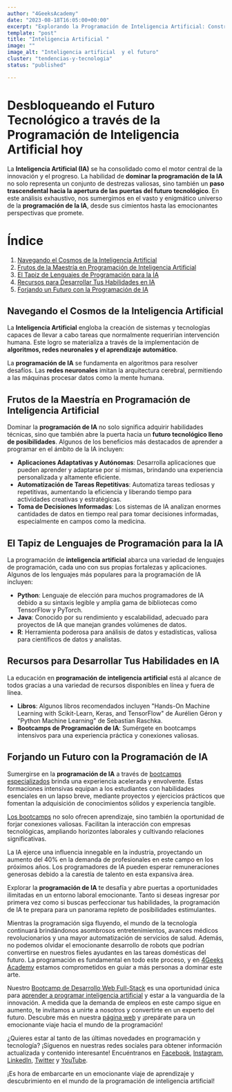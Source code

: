 ```yaml
---
author: "4GeeksAcademy"
date: "2023-08-18T16:05:00+00:00"
excerpt: "Explorando la Programación de Inteligencia Artificial: Construye el Futuro Tecnológico Ahora"
template: "post"
title: "Inteligencia Artificial "
image: ""
image_alt: "Inteligencia artificial  y el futuro"
cluster: "tendencias-y-tecnologia"
status: "published"

---
```


# Desbloqueando el Futuro Tecnológico a través de la Programación de Inteligencia Artificial hoy

La **Inteligencia Artificial (IA)** se ha consolidado como el motor central de la innovación y el progreso. La habilidad de **dominar la programación de la IA** no solo representa un conjunto de destrezas valiosas, sino también un **paso trascendental hacia la apertura de las puertas del futuro tecnológico**. En este análisis exhaustivo, nos sumergimos en el vasto y enigmático universo de la **programación de la IA**, desde sus cimientos hasta las emocionantes perspectivas que promete.



# Índice

1. [Navegando el Cosmos de la Inteligencia Artificial](#navegando-el-cosmos-de-la-inteligencia-artificial)
2. [Frutos de la Maestría en Programación de Inteligencia Artificial](#frutos-de-la-maestría-en-programación-de-inteligencia-artificial)
3. [El Tapiz de Lenguajes de Programación para la IA](#el-tapiz-de-lenguajes-de-programación-para-la-ia)
4. [Recursos para Desarrollar Tus Habilidades en IA](#recursos-para-desarrollar-tus-habilidades-en-ia)
5. [Forjando un Futuro con la Programación de IA](#forjando-un-futuro-con-la-programación-de-ia)



## Navegando el Cosmos de la Inteligencia Artificial

La **Inteligencia Artificial** engloba la creación de sistemas y tecnologías capaces de llevar a cabo tareas que normalmente requerirían intervención humana. Este logro se materializa a través de la implementación de **algoritmos, redes neuronales y el aprendizaje automático**.

La **programación de IA** se fundamenta en algoritmos para resolver desafíos. Las **redes neuronales** imitan la arquitectura cerebral, permitiendo a las máquinas procesar datos como la mente humana.

## Frutos de la Maestría en Programación de Inteligencia Artificial

Dominar la **programación de IA** no solo significa adquirir habilidades técnicas, sino que también abre la puerta hacia un **futuro tecnológico lleno de posibilidades**. Algunos de los beneficios más destacados de aprender a programar en el ámbito de la IA incluyen:

- **Aplicaciones Adaptativas y Autónomas**: Desarrolla aplicaciones que pueden aprender y adaptarse por sí mismas, brindando una experiencia personalizada y altamente eficiente.
- **Automatización de Tareas Repetitivas**: Automatiza tareas tediosas y repetitivas, aumentando la eficiencia y liberando tiempo para actividades creativas y estratégicas.
- **Toma de Decisiones Informadas**: Los sistemas de IA analizan enormes cantidades de datos en tiempo real para tomar decisiones informadas, especialmente en campos como la medicina.

## El Tapiz de Lenguajes de Programación para la IA

La programación de **inteligencia artificial** abarca una variedad de lenguajes de programación, cada uno con sus propias fortalezas y aplicaciones. Algunos de los lenguajes más populares para la programación de IA incluyen:

- **Python**: Lenguaje de elección para muchos programadores de IA debido a su sintaxis legible y amplia gama de bibliotecas como TensorFlow y PyTorch.
- **Java**: Conocido por su rendimiento y escalabilidad, adecuado para proyectos de IA que manejan grandes volúmenes de datos.
- **R**: Herramienta poderosa para análisis de datos y estadísticas, valiosa para científicos de datos y analistas.

## Recursos para Desarrollar Tus Habilidades en IA

La educación en **programación de inteligencia artificial** está al alcance de todos gracias a una variedad de recursos disponibles en línea y fuera de línea.

- **Libros**: Algunos libros recomendados incluyen "Hands-On Machine Learning with Scikit-Learn, Keras, and TensorFlow" de Aurélien Géron y "Python Machine Learning" de Sebastian Raschka.
- **Bootcamps de Programación de IA**: Sumérgete en bootcamps intensivos para una experiencia práctica y conexiones valiosas.

## Forjando un Futuro con la Programación de IA

Sumergirse en la **programación de IA** a través de [bootcamps especializados](https://4geeksacademy.com/es/aprender-a-programar/aprender-a-programar-desde-cero) brinda una experiencia acelerada y envolvente. Estas formaciones intensivas equipan a los estudiantes con habilidades esenciales en un lapso breve, mediante proyectos y ejercicios prácticos que fomentan la adquisición de conocimientos sólidos y experiencia tangible.

[Los bootcamps](https://4geeksacademy.com/es/aprender-a-programar/aprender-a-programar-desde-cero) no solo ofrecen aprendizaje, sino también la oportunidad de forjar conexiones valiosas. Facilitan la interacción con empresas tecnológicas, ampliando horizontes laborales y cultivando relaciones significativas.

La IA ejerce una influencia innegable en la industria, proyectando un aumento del 40% en la demanda de profesionales en este campo en los próximos años. Los programadores de IA pueden esperar remuneraciones generosas debido a la carestía de talento en esta expansiva área.

Explorar la **programación de IA** te desafía y abre puertas a oportunidades ilimitadas en un entorno laboral emocionante. Tanto si deseas ingresar por primera vez como si buscas perfeccionar tus habilidades, la programación de IA te prepara para un panorama repleto de posibilidades estimulantes.
 

Mientras la programación siga fluyendo, el mundo de la tecnología continuará brindándonos asombrosos entretenimientos, avances médicos revolucionarios y una mayor automatización de servicios de salud. Además, no podemos olvidar el emocionante desarrollo de robots que podrían convertirse en nuestros fieles ayudantes en las tareas domésticas del futuro. La programación es fundamental en todo este proceso, y en [4Geeks Academy](https://4geeksacademy.com/es/geeks-vs-otros) estamos comprometidos en guiar a más personas a dominar este arte.

Nuestro [Bootcamp de Desarrollo Web Full-Stack](https://4geeksacademy.com/us/coding-bootcamps/datascience-machine-learning) es una oportunidad única para [aprender a programar inteligencia artificial](https://4geeksacademy.com/us/coding-bootcamps/datascience-machine-learning) y estar a la vanguardia de la innovación. A medida que la demanda de empleos en este campo sigue en aumento, te invitamos a unirte a nosotros y convertirte en un experto del futuro. Descubre más en nuestra [página web](https://4geeksacademy.com/es/inicio/?lang=es) y ¡prepárate para un emocionante viaje hacia el mundo de la programación!

¿Quieres estar al tanto de las últimas novedades en programación y tecnología? ¡Síguenos en nuestras redes sociales para obtener información actualizada y contenido interesante! Encuéntranos en [Facebook](https://www.facebook.com/4GeeksAcademyCL), [Instagram](https://www.instagram.com/4geeksacademycl/), [LinkedIn](https://www.linkedin.com/school/4geeks-academy-latam/), [Twitter](https://twitter.com/4geeksacademycl) y [YouTube](https://www.youtube.com/c/4GeeksAcademy).

¡Es hora de embarcarte en un emocionante viaje de aprendizaje y descubrimiento en el mundo de la programación de inteligencia artificial!
